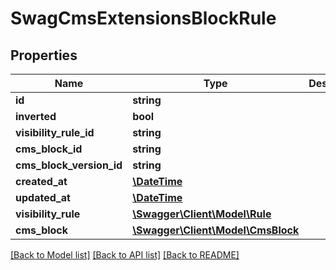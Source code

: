 # SwagCmsExtensionsBlockRule

## Properties
Name | Type | Description | Notes
------------ | ------------- | ------------- | -------------
**id** | **string** |  | [optional] 
**inverted** | **bool** |  | [optional] 
**visibility_rule_id** | **string** |  | [optional] 
**cms_block_id** | **string** |  | 
**cms_block_version_id** | **string** |  | [optional] 
**created_at** | [**\DateTime**](\DateTime.md) |  | 
**updated_at** | [**\DateTime**](\DateTime.md) |  | [optional] 
**visibility_rule** | [**\Swagger\Client\Model\Rule**](Rule.md) |  | [optional] 
**cms_block** | [**\Swagger\Client\Model\CmsBlock**](CmsBlock.md) |  | [optional] 

[[Back to Model list]](../../README.md#documentation-for-models) [[Back to API list]](../../README.md#documentation-for-api-endpoints) [[Back to README]](../../README.md)


